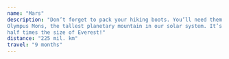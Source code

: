 ```yaml
---
name: "Mars"
description: "Don’t forget to pack your hiking boots. You’ll need them to tackle
Olympus Mons, the tallest planetary mountain in our solar system. It’s two and a
half times the size of Everest!"
distance: "225 mil. km"
travel: "9 months"
---
```


